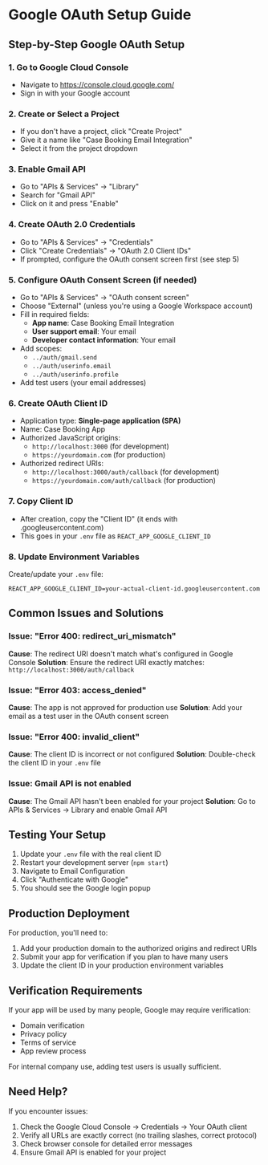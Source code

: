 # Google OAuth Setup Guide

## Step-by-Step Google OAuth Setup

### 1. Go to Google Cloud Console
- Navigate to https://console.cloud.google.com/
- Sign in with your Google account

### 2. Create or Select a Project
- If you don't have a project, click "Create Project"
- Give it a name like "Case Booking Email Integration"
- Select it from the project dropdown

### 3. Enable Gmail API
- Go to "APIs & Services" → "Library"
- Search for "Gmail API"
- Click on it and press "Enable"

### 4. Create OAuth 2.0 Credentials
- Go to "APIs & Services" → "Credentials"
- Click "Create Credentials" → "OAuth 2.0 Client IDs"
- If prompted, configure the OAuth consent screen first (see step 5)

### 5. Configure OAuth Consent Screen (if needed)
- Go to "APIs & Services" → "OAuth consent screen"
- Choose "External" (unless you're using a Google Workspace account)
- Fill in required fields:
  - **App name**: Case Booking Email Integration
  - **User support email**: Your email
  - **Developer contact information**: Your email
- Add scopes:
  - `../auth/gmail.send`
  - `../auth/userinfo.email`
  - `../auth/userinfo.profile`
- Add test users (your email addresses)

### 6. Create OAuth Client ID
- Application type: **Single-page application (SPA)**
- Name: Case Booking App
- Authorized JavaScript origins:
  - `http://localhost:3000` (for development)
  - `https://yourdomain.com` (for production)
- Authorized redirect URIs:
  - `http://localhost:3000/auth/callback` (for development)
  - `https://yourdomain.com/auth/callback` (for production)

### 7. Copy Client ID
- After creation, copy the "Client ID" (it ends with .googleusercontent.com)
- This goes in your `.env` file as `REACT_APP_GOOGLE_CLIENT_ID`

### 8. Update Environment Variables
Create/update your `.env` file:
```
REACT_APP_GOOGLE_CLIENT_ID=your-actual-client-id.googleusercontent.com
```

## Common Issues and Solutions

### Issue: "Error 400: redirect_uri_mismatch"
**Cause**: The redirect URI doesn't match what's configured in Google Console
**Solution**: Ensure the redirect URI exactly matches: `http://localhost:3000/auth/callback`

### Issue: "Error 403: access_denied"
**Cause**: The app is not approved for production use
**Solution**: Add your email as a test user in the OAuth consent screen

### Issue: "Error 400: invalid_client"
**Cause**: The client ID is incorrect or not configured
**Solution**: Double-check the client ID in your `.env` file

### Issue: Gmail API is not enabled
**Cause**: The Gmail API hasn't been enabled for your project
**Solution**: Go to APIs & Services → Library and enable Gmail API

## Testing Your Setup
1. Update your `.env` file with the real client ID
2. Restart your development server (`npm start`)
3. Navigate to Email Configuration
4. Click "Authenticate with Google"
5. You should see the Google login popup

## Production Deployment
For production, you'll need to:
1. Add your production domain to the authorized origins and redirect URIs
2. Submit your app for verification if you plan to have many users
3. Update the client ID in your production environment variables

## Verification Requirements
If your app will be used by many people, Google may require verification:
- Domain verification
- Privacy policy
- Terms of service
- App review process

For internal company use, adding test users is usually sufficient.

## Need Help?
If you encounter issues:
1. Check the Google Cloud Console → Credentials → Your OAuth client
2. Verify all URLs are exactly correct (no trailing slashes, correct protocol)
3. Check browser console for detailed error messages
4. Ensure Gmail API is enabled for your project